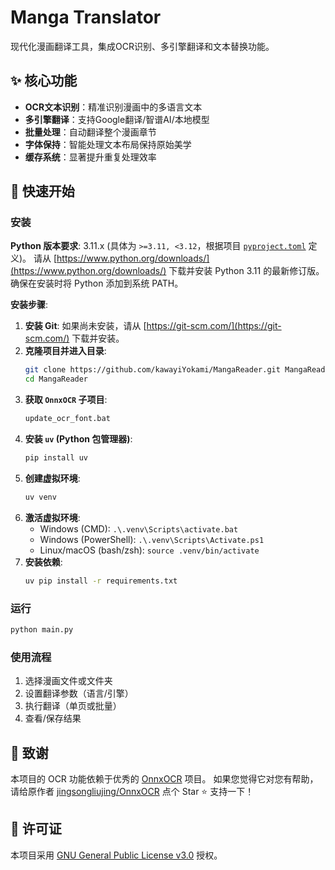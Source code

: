 # Manga Translator

现代化漫画翻译工具，集成OCR识别、多引擎翻译和文本替换功能。

## ✨ 核心功能
- **OCR文本识别**：精准识别漫画中的多语言文本
- **多引擎翻译**：支持Google翻译/智谱AI/本地模型
- **批量处理**：自动翻译整个漫画章节
- **字体保持**：智能处理文本布局保持原始美学
- **缓存系统**：显著提升重复处理效率

## 🚀 快速开始

### 安装

**Python 版本要求**: 3.11.x (具体为 `>=3.11, <3.12`，根据项目 [`pyproject.toml`](pyproject.toml:6) 定义)。
请从 [https://www.python.org/downloads/](https://www.python.org/downloads/) 下载并安装 Python 3.11 的最新修订版。确保在安装时将 Python 添加到系统 PATH。

**安装步骤**:

1.  **安装 Git**: 如果尚未安装，请从 [https://git-scm.com/](https://git-scm.com/) 下载并安装。
2.  **克隆项目并进入目录**:
    ```bash
    git clone https://github.com/kawayiYokami/MangaReader.git MangaReader
    cd MangaReader
    ```
3.  **获取 `OnnxOCR` 子项目**:
    ```bash
    update_ocr_font.bat
    ```
4.  **安装 `uv` (Python 包管理器)**:
    ```bash
    pip install uv
    ```
5.  **创建虚拟环境**:
    ```bash
    uv venv
    ```
6.  **激活虚拟环境**:
    *   Windows (CMD): `.\.venv\Scripts\activate.bat`
    *   Windows (PowerShell): `.\.venv\Scripts\Activate.ps1`
    *   Linux/macOS (bash/zsh): `source .venv/bin/activate`
7.  **安装依赖**:
    ```bash
    uv pip install -r requirements.txt
    ```

### 运行
```bash
python main.py
```

### 使用流程
1. 选择漫画文件或文件夹
2. 设置翻译参数（语言/引擎）
3. 执行翻译（单页或批量）
4. 查看/保存结果

## 🙏 致谢
本项目的 OCR 功能依赖于优秀的 [OnnxOCR](https://github.com/jingsongliujing/OnnxOCR) 项目。
如果您觉得它对您有帮助，请给原作者 [jingsongliujing/OnnxOCR](https://github.com/jingsongliujing/OnnxOCR) 点个 Star ⭐ 支持一下！


## 📜 许可证
本项目采用 [GNU General Public License v3.0](LICENSE) 授权。
